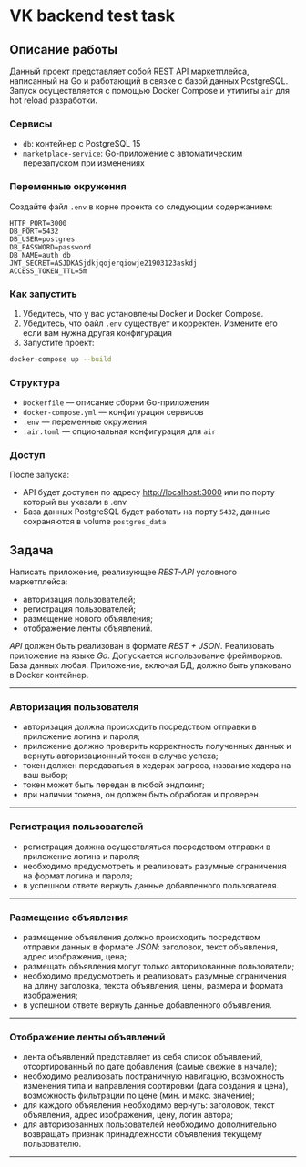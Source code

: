 # VK backend test task

## Описание работы

Данный проект представляет собой REST API маркетплейса, написанный на Go и работающий в связке с базой данных PostgreSQL. Запуск осуществляется с помощью Docker Compose и утилиты `air` для hot reload разработки.

### Сервисы

- `db`: контейнер с PostgreSQL 15
- `marketplace-service`: Go-приложение с автоматическим перезапуском при изменениях

### Переменные окружения

Создайте файл `.env` в корне проекта со следующим содержанием:

```env
HTTP_PORT=3000
DB_PORT=5432
DB_USER=postgres
DB_PASSWORD=password
DB_NAME=auth_db
JWT_SECRET=ASJDKASjdkjqojerqiowje21903123askdj
ACCESS_TOKEN_TTL=5m
```

### Как запустить

1. Убедитесь, что у вас установлены Docker и Docker Compose.
2. Убедитесь, что файл `.env` существует и корректен. Измените его если вам нужна другая конфигурация
3. Запустите проект:

```bash
docker-compose up --build
```

### Структура

- `Dockerfile` — описание сборки Go-приложения
- `docker-compose.yml` — конфигурация сервисов
- `.env` — переменные окружения
- `.air.toml` — опциональная конфигурация для `air`

### Доступ

После запуска:

- API будет доступен по адресу [http://localhost:3000](http://localhost:3000) или по порту который вы указали в .env
- База данных PostgreSQL будет работать на порту `5432`, данные сохраняются в volume `postgres_data`

## Задача

Написать приложение, реализующее _REST-API_ условного маркетплейса:

- авторизация пользователей;
- регистрация пользователей;
- размещение нового объявления;
- отображение ленты объявлений.

_API_ должен быть реализован в формате _REST + JSON_. Реализовать приложение на языке _Go_. Допускается использование фреймворков. База данных любая. Приложение, включая БД, должно быть упаковано в Docker контейнер.

---

### Авторизация пользователя

- авторизация должна происходить посредством отправки в приложение логина и пароля;
- приложение должно проверить корректность полученных данных и вернуть авторизационный токен в случае успеха;
- токен должен передаваться в хедерах запроса, название хедера на ваш выбор;
- токен может быть передан в любой эндпоинт;
- при наличии токена, он должен быть обработан и проверен.

---

### Регистрация пользователей

- регистрация должна осуществляться посредством отправки в приложение логина и пароля;
- необходимо предусмотреть и реализовать разумные ограничения на формат логина и пароля;
- в успешном ответе вернуть данные добавленного пользователя.

---

### Размещение объявления

- размещение объявления должно происходить посредством отправки данных в формате _JSON_: заголовок, текст объявления, адрес изображения, цена;
- размещать объявления могут только авторизованные пользователи;
- необходимо предусмотреть и реализовать разумные ограничения на длину заголовка, текста объявления, цены, размера и формата изображения;
- в успешном ответе вернуть данные добавленного объявления.

---

### Отображение ленты объявлений

- лента объявлений представляет из себя список объявлений, отсортированный по дате добавления (самые свежие в начале);
- необходимо реализовать постраничную навигацию, возможность изменения типа и направления сортировки (дата создания и цена), возможность фильтрации по цене (мин. и макс. значение);
- для каждого объявления необходимо вернуть: заголовок, текст объявления, адрес изображения, цену, логин автора;
- для авторизованных пользователей необходимо дополнительно возвращать признак принадлежности объявления текущему пользователю.

---
